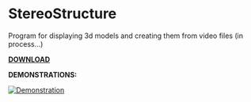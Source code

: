 # StereoStructure
 Program for displaying 3d models and creating them from video files (in process...)  
   
<b><a href="https://github.com/MrAlexeiMK/StereoStructure/raw/main/StereoStructure.msi">DOWNLOAD</b></a>    
  
  
<b>DEMONSTRATIONS:</b>
  
[![Demonstration](https://img.youtube.com/vi/4aomYTqI5K8/0.jpg)](https://www.youtube.com/watch?v=4aomYTqI5K8)  
